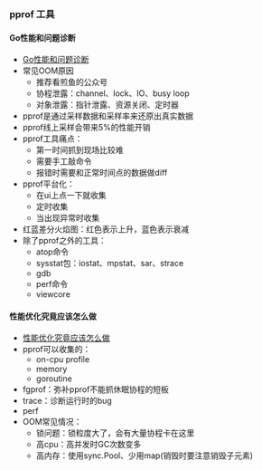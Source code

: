 ### pprof 工具

#### Go性能和问题诊断
* [Go性能和问题诊断](https://live.geekbang.org/room/1423)
* 常见OOM原因
  * 推荐看煎鱼的公众号
  * 协程泄露：channel、lock、IO、busy loop
  * 对象泄露：指针泄露、资源关闭、定时器
* pprof是通过采样数据和采样率来还原出真实数据
* pprof线上采样会带来5%的性能开销
* pprof工具痛点：
  * 第一时间抓到现场比较难
  * 需要手工敲命令
  * 报错时需要和正常时间点的数据做diff
* pprof平台化：
  * 在ui上点一下就收集
  * 定时收集
  * 当出现异常时收集
* 红蓝差分火焰图：红色表示上升，蓝色表示衰减
* 除了pprof之外的工具：
  * atop命令
  * sysstat包：iostat、mpstat、sar、strace
  * gdb
  * perf命令
  * viewcore

#### 性能优化究竟应该怎么做
* [性能优化究竟应该怎么做](https://talkgo.org/t/topic/2127)
* pprof可以收集的：
  * on-cpu profile
  * memory
  * goroutine
* fgprof：弥补pprof不能抓休眠协程的短板
* trace：诊断运行时的bug
* perf
* OOM常见情况：
  * 锁问题：锁粒度大了，会有大量协程卡在这里
  * 高cpu：高并发时GC次数变多
  * 高内存：使用sync.Pool、少用map(销毁时要注意销毁子元素)
